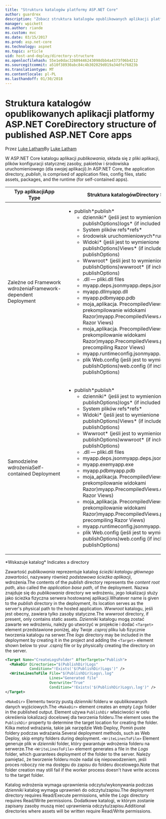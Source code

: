 ```yaml
---
title: "Struktura katalogów platformy ASP.NET Core"
author: guardrex
description: "Zobacz struktura katalogów opublikowanych aplikacji platformy ASP.NET Core."
manager: wpickett
ms.author: riande
ms.custom: mvc
ms.date: 03/15/2017
ms.prod: asp.net-core
ms.technology: aspnet
ms.topic: article
uid: host-and-deploy/directory-structure
ms.openlocfilehash: 55e1e0dac32609446243098dbb4a4373f06b4212
ms.sourcegitcommit: a510f38930abc84c4b302029d019a34dfe76823b
ms.translationtype: MT
ms.contentlocale: pl-PL
ms.lasthandoff: 01/30/2018
---
```

# <a name="directory-structure-of-published-aspnet-core-apps"></a><span data-ttu-id="1ea2c-103">Struktura katalogów opublikowanych aplikacji platformy ASP.NET Core</span><span class="sxs-lookup"><span data-stu-id="1ea2c-103">Directory structure of published ASP.NET Core apps</span></span>

<span data-ttu-id="1ea2c-104">Przez [Luke Latham](https://github.com/guardrex)</span><span class="sxs-lookup"><span data-stu-id="1ea2c-104">By [Luke Latham](https://github.com/guardrex)</span></span>

<span data-ttu-id="1ea2c-105">W ASP.NET Core katalogu aplikacji *publikowania*, składa się z pliki aplikacji, plików konfiguracji statycznej zasoby, pakietów i środowiska uruchomieniowego (dla swojej aplikacji).</span><span class="sxs-lookup"><span data-stu-id="1ea2c-105">In ASP.NET Core, the application directory, *publish*, is comprised of application files, config files, static assets, packages, and the runtime (for self-contained apps).</span></span>

| <span data-ttu-id="1ea2c-106">Typ aplikacji</span><span class="sxs-lookup"><span data-stu-id="1ea2c-106">App Type</span></span>                       | <span data-ttu-id="1ea2c-107">Struktura katalogów</span><span class="sxs-lookup"><span data-stu-id="1ea2c-107">Directory Structure</span></span> |
| ------------------------------ | ------------------- |
| <span data-ttu-id="1ea2c-108">Zależne od Framework wdrożenia</span><span class="sxs-lookup"><span data-stu-id="1ea2c-108">Framework-dependent Deployment</span></span> | <ul><li><span data-ttu-id="1ea2c-109">publish\*</span><span class="sxs-lookup"><span data-stu-id="1ea2c-109">publish\*</span></span><ul><li><span data-ttu-id="1ea2c-110">dzienniki\* (jeśli jest to wymienione w publishOptions)</span><span class="sxs-lookup"><span data-stu-id="1ea2c-110">logs\* (if included in publishOptions)</span></span></li><li><span data-ttu-id="1ea2c-111">System plików refs\*</span><span class="sxs-lookup"><span data-stu-id="1ea2c-111">refs\*</span></span></li><li><span data-ttu-id="1ea2c-112">środowisk uruchomieniowych\*</span><span class="sxs-lookup"><span data-stu-id="1ea2c-112">runtimes\*</span></span></li><li><span data-ttu-id="1ea2c-113">Widoki\* (jeśli jest to wymienione w publishOptions)</span><span class="sxs-lookup"><span data-stu-id="1ea2c-113">Views\* (if included in publishOptions)</span></span></li><li><span data-ttu-id="1ea2c-114">Wwwroot\* (jeśli jest to wymienione w publishOptions)</span><span class="sxs-lookup"><span data-stu-id="1ea2c-114">wwwroot\* (if included in publishOptions)</span></span></li><li><span data-ttu-id="1ea2c-115">.dll — pliki</span><span class="sxs-lookup"><span data-stu-id="1ea2c-115">.dll files</span></span></li><li><span data-ttu-id="1ea2c-116">myapp.deps.json</span><span class="sxs-lookup"><span data-stu-id="1ea2c-116">myapp.deps.json</span></span></li><li><span data-ttu-id="1ea2c-117">myapp.dll</span><span class="sxs-lookup"><span data-stu-id="1ea2c-117">myapp.dll</span></span></li><li><span data-ttu-id="1ea2c-118">myapp.pdb</span><span class="sxs-lookup"><span data-stu-id="1ea2c-118">myapp.pdb</span></span></li><li><span data-ttu-id="1ea2c-119">moja_aplikacja. PrecompiledViews.dll (jeśli prekompilowanie widokami Razor)</span><span class="sxs-lookup"><span data-stu-id="1ea2c-119">myapp.PrecompiledViews.dll (if precompiling Razor Views)</span></span></li><li><span data-ttu-id="1ea2c-120">moja_aplikacja. PrecompiledViews.pdb (jeśli prekompilowanie widokami Razor)</span><span class="sxs-lookup"><span data-stu-id="1ea2c-120">myapp.PrecompiledViews.pdb (if precompiling Razor Views)</span></span></li><li><span data-ttu-id="1ea2c-121">myapp.runtimeconfig.json</span><span class="sxs-lookup"><span data-stu-id="1ea2c-121">myapp.runtimeconfig.json</span></span></li><li><span data-ttu-id="1ea2c-122">plik Web.config (jeśli jest to wymienione w publishOptions)</span><span class="sxs-lookup"><span data-stu-id="1ea2c-122">web.config (if included in publishOptions)</span></span></li></ul></li></ul> |
| <span data-ttu-id="1ea2c-123">Samodzielne wdrożenia</span><span class="sxs-lookup"><span data-stu-id="1ea2c-123">Self-contained Deployment</span></span>      | <ul><li><span data-ttu-id="1ea2c-124">publish\*</span><span class="sxs-lookup"><span data-stu-id="1ea2c-124">publish\*</span></span><ul><li><span data-ttu-id="1ea2c-125">dzienniki\* (jeśli jest to wymienione w publishOptions)</span><span class="sxs-lookup"><span data-stu-id="1ea2c-125">logs\* (if included in publishOptions)</span></span></li><li><span data-ttu-id="1ea2c-126">System plików refs\*</span><span class="sxs-lookup"><span data-stu-id="1ea2c-126">refs\*</span></span></li><li><span data-ttu-id="1ea2c-127">Widoki\* (jeśli jest to wymienione w publishOptions)</span><span class="sxs-lookup"><span data-stu-id="1ea2c-127">Views\* (if included in publishOptions)</span></span></li><li><span data-ttu-id="1ea2c-128">Wwwroot\* (jeśli jest to wymienione w publishOptions)</span><span class="sxs-lookup"><span data-stu-id="1ea2c-128">wwwroot\* (if included in publishOptions)</span></span></li><li><span data-ttu-id="1ea2c-129">.dll — pliki</span><span class="sxs-lookup"><span data-stu-id="1ea2c-129">.dll files</span></span></li><li><span data-ttu-id="1ea2c-130">myapp.deps.json</span><span class="sxs-lookup"><span data-stu-id="1ea2c-130">myapp.deps.json</span></span></li><li><span data-ttu-id="1ea2c-131">myapp.exe</span><span class="sxs-lookup"><span data-stu-id="1ea2c-131">myapp.exe</span></span></li><li><span data-ttu-id="1ea2c-132">myapp.pdb</span><span class="sxs-lookup"><span data-stu-id="1ea2c-132">myapp.pdb</span></span></li><li><span data-ttu-id="1ea2c-133">moja_aplikacja. PrecompiledViews.dll (jeśli prekompilowanie widokami Razor)</span><span class="sxs-lookup"><span data-stu-id="1ea2c-133">myapp.PrecompiledViews.dll (if precompiling Razor Views)</span></span></li><li><span data-ttu-id="1ea2c-134">moja_aplikacja. PrecompiledViews.pdb (jeśli prekompilowanie widokami Razor)</span><span class="sxs-lookup"><span data-stu-id="1ea2c-134">myapp.PrecompiledViews.pdb (if precompiling Razor Views)</span></span></li><li><span data-ttu-id="1ea2c-135">myapp.runtimeconfig.json</span><span class="sxs-lookup"><span data-stu-id="1ea2c-135">myapp.runtimeconfig.json</span></span></li><li><span data-ttu-id="1ea2c-136">plik Web.config (jeśli jest to wymienione w publishOptions)</span><span class="sxs-lookup"><span data-stu-id="1ea2c-136">web.config (if included in publishOptions)</span></span></li></ul></li></ul> |
<span data-ttu-id="1ea2c-137">\*Wskazuje katalog</span><span class="sxs-lookup"><span data-stu-id="1ea2c-137">\* Indicates a directory</span></span>

<span data-ttu-id="1ea2c-138">Zawartość *publikowania* reprezentuje katalog *ścieżki katalogu głównego zawartości*, nazywany również *podstawowa ścieżka aplikacji*, wdrożenia.</span><span class="sxs-lookup"><span data-stu-id="1ea2c-138">The contents of the *publish* directory represents the *content root path*, also called the *application base path*, of the deployment.</span></span> <span data-ttu-id="1ea2c-139">Nazwa znajduje się do *publikowania* directory we wdrożeniu, jego lokalizacji służy jako ścieżka fizyczna serwera hostowanej aplikacji.</span><span class="sxs-lookup"><span data-stu-id="1ea2c-139">Whatever name is given to the *publish* directory in the deployment, its location serves as the server's physical path to the hosted application.</span></span> <span data-ttu-id="1ea2c-140">*Wwwroot* katalogu, jeśli jest obecny, zawiera tylko zasoby statyczne.</span><span class="sxs-lookup"><span data-stu-id="1ea2c-140">The *wwwroot* directory, if present, only contains static assets.</span></span> <span data-ttu-id="1ea2c-141">*Dzienniki* katalogu mogą zostać zawarte we wdrożeniu, należy go utworzyć w projekcie i dodać `<Target>` element przedstawione poniżej, aby Twoje *.csproj* pliku lub fizycznie tworzenia katalogu na serwer.</span><span class="sxs-lookup"><span data-stu-id="1ea2c-141">The *logs* directory may be included in the deployment by creating it in the project and adding the `<Target>` element shown below to your *.csproj* file or by physically creating the directory on the server.</span></span>

```xml
<Target Name="CreateLogsFolder" AfterTargets="Publish">
  <MakeDir Directories="$(PublishDir)Logs" 
           Condition="!Exists('$(PublishDir)Logs')" />
  <WriteLinesToFile File="$(PublishDir)Logs\.log" 
                    Lines="Generated file" 
                    Overwrite="True" 
                    Condition="!Exists('$(PublishDir)Logs\.log')" />
</Target>
```

<span data-ttu-id="1ea2c-142">`<MakeDir>` Elementu tworzy pustą *dzienniki* folderu w opublikowanych danych wyjściowych.</span><span class="sxs-lookup"><span data-stu-id="1ea2c-142">The `<MakeDir>` element creates an empty *Logs* folder in the published output.</span></span> <span data-ttu-id="1ea2c-143">Element używa `PublishDir` właściwości w celu określenia lokalizacji docelowej dla tworzenia folderu.</span><span class="sxs-lookup"><span data-stu-id="1ea2c-143">The element uses the `PublishDir` property to determine the target location for creating the folder.</span></span> <span data-ttu-id="1ea2c-144">Kilka metod wdrażania, takie jak narzędzie Web Deploy, Pomiń puste foldery podczas wdrażania.</span><span class="sxs-lookup"><span data-stu-id="1ea2c-144">Several deployment methods, such as Web Deploy, skip empty folders during deployment.</span></span> <span data-ttu-id="1ea2c-145">`<WriteLinesToFile>` Element generuje plik w *dzienniki* folder, który gwarantuje wdrożenia folderu na serwerze.</span><span class="sxs-lookup"><span data-stu-id="1ea2c-145">The `<WriteLinesToFile>` element generates a file in the *Logs* folder, which guarantees deployment of the folder to the server.</span></span> <span data-ttu-id="1ea2c-146">Należy pamiętać, że tworzenie folderu może nadal się niepowodzeniem, jeśli proces roboczy nie ma dostępu do zapisu do folderu docelowego.</span><span class="sxs-lookup"><span data-stu-id="1ea2c-146">Note that folder creation may still fail if the worker process doesn't have write access to the target folder.</span></span>

<span data-ttu-id="1ea2c-147">Katalog wdrożenia wymaga uprawnienia odczytu/wykonywania podczas *dzienniki* katalog wymaga uprawnień do odczytu/zapisu.</span><span class="sxs-lookup"><span data-stu-id="1ea2c-147">The deployment directory requires Read/Execute permissions, while the *Logs* directory requires Read/Write permissions.</span></span> <span data-ttu-id="1ea2c-148">Dodatkowe katalogi, w którym zostanie zapisany zasoby muszą mieć uprawnienia odczytu/zapisu.</span><span class="sxs-lookup"><span data-stu-id="1ea2c-148">Additional directories where assets will be written require Read/Write permissions.</span></span>
